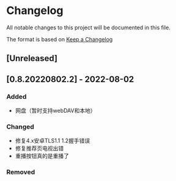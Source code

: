 # Changelog
All notable changes to this project will be documented in this file.

The format is based on [Keep a Changelog](https://keepachangelog.com/en/1.0.0/)

## [Unreleased]

## [0.8.20220802.2] - 2022-08-02
### Added
- 网盘（暂时支持webDAV和本地）

### Changed
- 修复4.x安卓TLS1.1 1.2握手错误
- 修复推荐页电视出错
- 重播按钮真的是重播了

### Removed